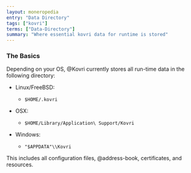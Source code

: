 ```yaml
---
layout: moneropedia
entry: "Data Directory"
tags: ["kovri"]
terms: ["Data-Directory"]
summary: "Where essential kovri data for runtime is stored"
---
```


### The Basics

Depending on your OS, @Kovri currently stores all run-time data in the following directory:

- Linux/FreeBSD:
  - `$HOME/.kovri`

- OSX:
  - `$HOME/Library/Application\ Support/Kovri`

- Windows:
  - `"$APPDATA"\\Kovri`

This includes all configuration files, @address-book, certificates, and resources.
